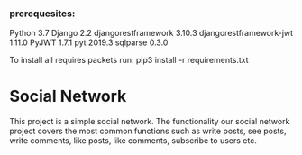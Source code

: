 ### prerequesites:
Python 3.7
Django 2.2
djangorestframework 3.10.3
djangorestframework-jwt 1.11.0
PyJWT 1.7.1
pyt 2019.3
sqlparse 0.3.0

To install all requires packets run: pip3 install -r requirements.txt

# Social Network

This project is a simple social network. 
The functionality our social network project covers the most common functions such as write posts, see posts, write comments, like posts, like comments, subscribe to users etc.

